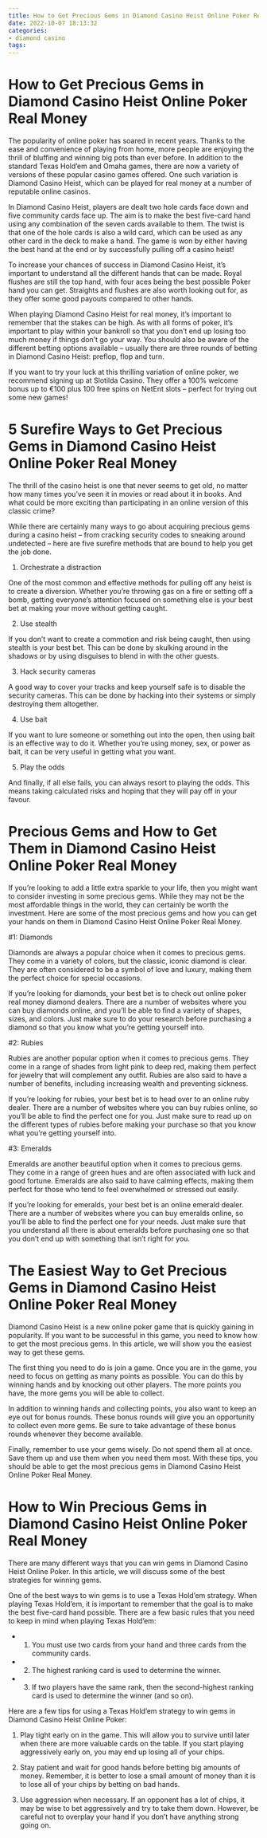 ```yaml
---
title: How to Get Precious Gems in Diamond Casino Heist Online Poker Real Money
date: 2022-10-07 18:13:32
categories:
- diamond casino
tags:
---
```



#  How to Get Precious Gems in Diamond Casino Heist Online Poker Real Money

The popularity of online poker has soared in recent years. Thanks to the ease and convenience of playing from home, more people are enjoying the thrill of bluffing and winning big pots than ever before. In addition to the standard Texas Hold’em and Omaha games, there are now a variety of versions of these popular casino games offered. One such variation is Diamond Casino Heist, which can be played for real money at a number of reputable online casinos.

In Diamond Casino Heist, players are dealt two hole cards face down and five community cards face up. The aim is to make the best five-card hand using any combination of the seven cards available to them. The twist is that one of the hole cards is also a wild card, which can be used as any other card in the deck to make a hand. The game is won by either having the best hand at the end or by successfully pulling off a casino heist!

To increase your chances of success in Diamond Casino Heist, it’s important to understand all the different hands that can be made. Royal flushes are still the top hand, with four aces being the best possible Poker hand you can get. Straights and flushes are also worth looking out for, as they offer some good payouts compared to other hands.

When playing Diamond Casino Heist for real money, it’s important to remember that the stakes can be high. As with all forms of poker, it’s important to play within your bankroll so that you don’t end up losing too much money if things don’t go your way. You should also be aware of the different betting options available – usually there are three rounds of betting in Diamond Casino Heist: preflop, flop and turn.

If you want to try your luck at this thrilling variation of online poker, we recommend signing up at Slotilda Casino. They offer a 100% welcome bonus up to €100 plus 100 free spins on NetEnt slots – perfect for trying out some new games!

#  5 Surefire Ways to Get Precious Gems in Diamond Casino Heist Online Poker Real Money

The thrill of the casino heist is one that never seems to get old, no matter how many times you’ve seen it in movies or read about it in books. And what could be more exciting than participating in an online version of this classic crime?

While there are certainly many ways to go about acquiring precious gems during a casino heist – from cracking security codes to sneaking around undetected – here are five surefire methods that are bound to help you get the job done.

1. Orchestrate a distraction

One of the most common and effective methods for pulling off any heist is to create a diversion. Whether you’re throwing gas on a fire or setting off a bomb, getting everyone’s attention focused on something else is your best bet at making your move without getting caught.

2. Use stealth

If you don’t want to create a commotion and risk being caught, then using stealth is your best bet. This can be done by skulking around in the shadows or by using disguises to blend in with the other guests.

3. Hack security cameras

A good way to cover your tracks and keep yourself safe is to disable the security cameras. This can be done by hacking into their systems or simply destroying them altogether.

4. Use bait

If you want to lure someone or something out into the open, then using bait is an effective way to do it. Whether you’re using money, sex, or power as bait, it can be very useful in getting what you want.

5. Play the odds

And finally, if all else fails, you can always resort to playing the odds. This means taking calculated risks and hoping that they will pay off in your favour.

#  Precious Gems and How to Get Them in Diamond Casino Heist Online Poker Real Money

If you’re looking to add a little extra sparkle to your life, then you might want to consider investing in some precious gems. While they may not be the most affordable things in the world, they can certainly be worth the investment. Here are some of the most precious gems and how you can get your hands on them in Diamond Casino Heist Online Poker Real Money.

#1: Diamonds

Diamonds are always a popular choice when it comes to precious gems. They come in a variety of colors, but the classic, iconic diamond is clear. They are often considered to be a symbol of love and luxury, making them the perfect choice for special occasions.

If you’re looking for diamonds, your best bet is to check out online poker real money diamond dealers. There are a number of websites where you can buy diamonds online, and you’ll be able to find a variety of shapes, sizes, and colors. Just make sure to do your research before purchasing a diamond so that you know what you’re getting yourself into.

#2: Rubies

Rubies are another popular option when it comes to precious gems. They come in a range of shades from light pink to deep red, making them perfect for jewelry that will complement any outfit. Rubies are also said to have a number of benefits, including increasing wealth and preventing sickness.

If you’re looking for rubies, your best bet is to head over to an online ruby dealer. There are a number of websites where you can buy rubies online, so you’ll be able to find the perfect one for you. Just make sure to read up on the different types of rubies before making your purchase so that you know what you’re getting yourself into.

#3: Emeralds

Emeralds are another beautiful option when it comes to precious gems. They come in a range of green hues and are often associated with luck and good fortune. Emeralds are also said to have calming effects, making them perfect for those who tend to feel overwhelmed or stressed out easily.

If you’re looking for emeralds, your best bet is an online emerald dealer. There are a number of websites where you can buy emeralds online, so you’ll be able to find the perfect one for your needs. Just make sure that you understand all there is about emeralds before purchasing one so that you don’t end up with something that isn’t right for you.

#  The Easiest Way to Get Precious Gems in Diamond Casino Heist Online Poker Real Money

Diamond Casino Heist is a new online poker game that is quickly gaining in popularity. If you want to be successful in this game, you need to know how to get the most precious gems. In this article, we will show you the easiest way to get these gems.

The first thing you need to do is join a game. Once you are in the game, you need to focus on getting as many points as possible. You can do this by winning hands and by knocking out other players. The more points you have, the more gems you will be able to collect.

In addition to winning hands and collecting points, you also want to keep an eye out for bonus rounds. These bonus rounds will give you an opportunity to collect even more gems. Be sure to take advantage of these bonus rounds whenever they become available.

Finally, remember to use your gems wisely. Do not spend them all at once. Save them up and use them when you need them most. With these tips, you should be able to get the most precious gems in Diamond Casino Heist Online Poker Real Money.

#  How to Win Precious Gems in Diamond Casino Heist Online Poker Real Money

There are many different ways that you can win gems in Diamond Casino Heist Online Poker. In this article, we will discuss some of the best strategies for winning gems.

One of the best ways to win gems is to use a Texas Hold’em strategy. When playing Texas Hold’em, it is important to remember that the goal is to make the best five-card hand possible. There are a few basic rules that you need to keep in mind when playing Texas Hold’em:

* 1. You must use two cards from your hand and three cards from the community cards.

* 2. The highest ranking card is used to determine the winner.

* 3. If two players have the same rank, then the second-highest ranking card is used to determine the winner (and so on).

Here are a few tips for using a Texas Hold’em strategy to win gems in Diamond Casino Heist Online Poker:

1. Play tight early on in the game. This will allow you to survive until later when there are more valuable cards on the table. If you start playing aggressively early on, you may end up losing all of your chips.

2. Stay patient and wait for good hands before betting big amounts of money. Remember, it is better to lose a small amount of money than it is to lose all of your chips by betting on bad hands.

3. Use aggression when necessary. If an opponent has a lot of chips, it may be wise to bet aggressively and try to take them down. However, be careful not to overplay your hand if you don’t have anything strong going on.